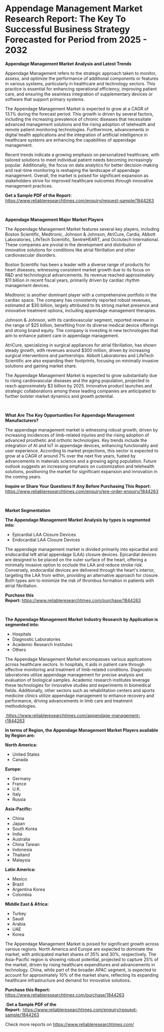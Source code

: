 <p><h1>Appendage Management Market Research Report: The Key To Successful Business Strategy Forecasted for Period from 2025 - 2032</h1></p><p><strong>Appendage Management Market Analysis and Latest Trends</strong></p>
<p><p>Appendage Management refers to the strategic approach taken to monitor, assess, and optimize the performance of additional components or features in various systems, particularly in healthcare and technology sectors. This practice is essential for enhancing operational efficiency, improving patient care, and ensuring the seamless integration of supplementary devices or software that support primary systems.</p><p>The Appendage Management Market is expected to grow at a CAGR of 13.1% during the forecast period. This growth is driven by several factors, including the increasing prevalence of chronic diseases that necessitate advanced management solutions and the rising adoption of telehealth and remote patient monitoring technologies. Furthermore, advancements in digital health applications and the integration of artificial intelligence in healthcare systems are enhancing the capabilities of appendage management.</p><p>Recent trends indicate a growing emphasis on personalized healthcare, with tailored solutions to meet individual patient needs becoming increasingly popular. Additionally, the focus on data analytics for better decision-making and real-time monitoring is reshaping the landscape of appendage management. Overall, the market is poised for significant expansion as stakeholders strive for improved healthcare outcomes through innovative management practices.</p></p>
<p><strong>Get a Sample PDF of the Report:&nbsp;</strong> <a href="https://www.reliableresearchtimes.com/enquiry/request-sample/1844263?utm_campaign=2535&utm_medium=2&utm_source=Github&utm_content=ia&utm_term=03032025&utm_id=appendage-management">https://www.reliableresearchtimes.com/enquiry/request-sample/1844263</a></p>
<p>&nbsp;</p>
<p><strong>Appendage Management Major Market Players</strong></p>
<p><p>The Appendage Management Market features several key players, including Boston Scientific, Medtronic, Johnson & Johnson, AtriCure, Cardia, Abbott Laboratories, LifeTech Scientific, SentreHEART, and Occlutech International. These companies are pivotal in the development and distribution of innovative solutions for conditions like atrial fibrillation and other cardiovascular disorders.</p><p>Boston Scientific has been a leader with a diverse range of products for heart diseases, witnessing consistent market growth due to its focus on R&D and technological advancements. Its revenue reached approximately $11 billion in recent fiscal years, primarily driven by cardiac rhythm management devices.</p><p>Medtronic is another dominant player with a comprehensive portfolio in the cardiac space. The company has consistently reported robust revenues, estimated at $30 billion, largely attributed to its strong market presence and innovative treatment options, including appendage management therapies.</p><p>Johnson & Johnson, with its cardiovascular segment, reported revenue in the range of $25 billion, benefiting from its diverse medical device offerings and strong brand equity. The company is investing in new technologies that aim to enhance patient care in appendage management.</p><p>AtriCure, specializing in surgical appliances for atrial fibrillation, has shown steady growth, with revenues around $300 million, driven by increasing surgical interventions and partnerships. Abbott Laboratories and LifeTech Scientific are also expanding their footprints, focusing on minimally invasive solutions and gaining market share.</p><p>The Appendage Management Market is expected to grow substantially due to rising cardiovascular diseases and the aging population, projected to reach approximately $3 billion by 2025. Innovative product launches and strategic collaborations among these leading companies are anticipated to further bolster market dynamics and growth potential.</p></p>
<p>&nbsp;</p>
<p><strong>What Are The Key Opportunities For Appendage Management Manufacturers?</strong></p>
<p><p>The appendage management market is witnessing robust growth, driven by increasing incidences of limb-related injuries and the rising adoption of advanced prosthetic and orthotic technologies. Key trends include the integration of AI and IoT in appendage devices, enhancing functionality and user experience. According to market projections, this sector is expected to grow at a CAGR of around 7% over the next five years, fueled by advancements in materials science and a growing aging population. Future outlook suggests an increasing emphasis on customization and telehealth solutions, positioning the market for significant expansion and innovation in the coming years.</p></p>
<p><strong>Inquire or Share Your Questions If Any Before Purchasing This Report:</strong> <a href="https://www.reliableresearchtimes.com/enquiry/pre-order-enquiry/1844263?utm_campaign=2535&utm_medium=2&utm_source=Github&utm_content=ia&utm_term=03032025&utm_id=appendage-management">https://www.reliableresearchtimes.com/enquiry/pre-order-enquiry/1844263</a></p>
<p>&nbsp;</p>
<p><strong>Market Segmentation</strong></p>
<p><strong>The Appendage Management Market Analysis by types is segmented into:</strong></p>
<p><ul><li>Epicardial LAA Closure Devices</li><li>Endocardial LAA Closure Devices</li></ul></p>
<p><p>The appendage management market is divided primarily into epicardial and endocardial left atrial appendage (LAA) closure devices. Epicardial devices are designed to be placed on the outer surface of the heart, offering a minimally invasive option to occlude the LAA and reduce stroke risk. Conversely, endocardial devices are delivered through the heart's interior, targeting the LAA from within, providing an alternative approach for closure. Both types aim to minimize the risk of thrombus formation in patients with atrial fibrillation.</p></p>
<p><strong>Purchase this Report:&nbsp;</strong><a href="https://www.reliableresearchtimes.com/purchase/1844263?utm_campaign=2535&utm_medium=2&utm_source=Github&utm_content=ia&utm_term=03032025&utm_id=appendage-management">https://www.reliableresearchtimes.com/purchase/1844263</a></p>
<p>&nbsp;</p>
<p><strong>The Appendage Management Market Industry Research by Application is segmented into:</strong></p>
<p><ul><li>Hospitals</li><li>Diagnostic Laboratories</li><li>Academic Research Institutes</li><li>Others</li></ul></p>
<p><p>The Appendage Management Market encompasses various applications across healthcare sectors. In hospitals, it aids in patient care through effective monitoring and treatment of limb-related conditions. Diagnostic laboratories utilize appendage management for precise analysis and evaluation of biological samples. Academic research institutes leverage these technologies for innovative studies and experiments in biomedical fields. Additionally, other sectors such as rehabilitation centers and sports medicine clinics utilize appendage management to enhance recovery and performance, driving advancements in limb care and treatment methodologies.</p></p>
<p><a href="https://www.reliableresearchtimes.com/appendage-management-r1844263?utm_campaign=2535&utm_medium=2&utm_source=Github&utm_content=ia&utm_term=03032025&utm_id=appendage-management">&nbsp;https://www.reliableresearchtimes.com/appendage-management-r1844263</a></p>
<p><strong>In terms of Region, the Appendage Management Market Players available by Region are:</strong></p>
<p>
    <p> <strong> North America: </strong>
        <ul>
            <li>United States</li>
            <li>Canada</li>
        </ul>
        </p> 
    <p> <strong> Europe: </strong>
        <ul>
            <li>Germany</li>
            <li>France</li>
            <li>U.K.</li>
            <li>Italy</li>
            <li>Russia</li>
        </ul>
        </p> 
    <p> <strong> Asia-Pacific: </strong>
        <ul>
            <li>China</li>
            <li>Japan</li>
            <li>South Korea</li>
            <li>India</li>
            <li>Australia</li>
            <li>China Taiwan</li>
            <li>Indonesia</li>
            <li>Thailand</li>
            <li>Malaysia</li>
        </ul>
        </p> 
    <p> <strong> Latin America: </strong>
        <ul>
            <li>Mexico</li>
            <li>Brazil</li>
            <li>Argentina Korea</li>
            <li>Colombia</li>
        </ul>
        </p> 
    <p> <strong> Middle East & Africa: </strong>
        <ul>
            <li>Turkey</li>
            <li>Saudi</li>
            <li>Arabia</li>
            <li>UAE</li>
            <li>Korea</li>
        </ul>
    </p>
    </p>
<p><p>The Appendage Management Market is poised for significant growth across various regions. North America and Europe are expected to dominate the market, with anticipated market shares of 35% and 30%, respectively. The Asia-Pacific region is showing robust potential, projected to capture 25% of the market, driven by rising healthcare expenditures and advancements in technology. China, while part of the broader APAC segment, is expected to account for approximately 10% of the market share, reflecting its expanding healthcare infrastructure and demand for innovative solutions.</p></p>
<p><strong>Purchase this Report: </strong><a href="https://www.reliableresearchtimes.com/purchase/1844263?utm_campaign=2535&utm_medium=2&utm_source=Github&utm_content=ia&utm_term=03032025&utm_id=appendage-management">https://www.reliableresearchtimes.com/purchase/1844263</a></p>
<p>&nbsp;<strong>Get a Sample PDF of the Report:&nbsp;&nbsp;</strong><a href="https://www.reliableresearchtimes.com/enquiry/request-sample/1844263?utm_campaign=2535&utm_medium=2&utm_source=Github&utm_content=ia&utm_term=03032025&utm_id=appendage-management">https://www.reliableresearchtimes.com/enquiry/request-sample/1844263</a></p>
<p><strong></strong></p>
<p>Check more reports on <a href="https://www.reliableresearchtimes.com/?utm_campaign=2535&utm_medium=2&utm_source=Github&utm_content=ia&utm_term=03032025&utm_id=appendage-management">https://www.reliableresearchtimes.com/</a></p>